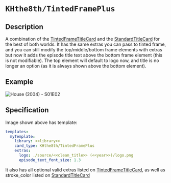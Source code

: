 # `KHthe8th/TintedFramePlus`
## Description
A combination of the [TintedFrameTitleCard](https://github.com/CollinHeist/TitleCardMaker/wiki/TintedFrameTitleCard) and the [StandardTitleCard](https://github.com/CollinHeist/TitleCardMaker/wiki/StandardTitleCard) for the best of both worlds. It has the same extras you can
pass to tinted frame, and you can still modify the top/middle/bottom frame
elements with extras but now it adds the episode title text above the bottom
frame element (this is not modifiable). The top element will default to logo
now, and title is no longer an option (as it is always shown above the bottom
element).

## Example
![House (2004) - S01E02](https://github.com/khthe8th/TitleCardMaker-CardTypes/assets/5308389/d089a1b1-7458-4eaf-ad8d-59c7f332a7c1)

## Specification
Image shown above has template:

```yaml
templates:
  myTemplate:
    library: <<library>>
    card_type: KHthe8th/TintedFramePlus
    extras:
      logo: ./source/<<clean_title>> (<<year>>)/logo.png
      episode_text_font_size: 1.3
```
It also has all optional valid extras listed on [TintedFrameTitleCard](https://github.com/CollinHeist/TitleCardMaker/wiki/TintedFrameTitleCard#valid-extras), as well as stroke_color
listed on [StandardTitleCard](https://github.com/CollinHeist/TitleCardMaker/wiki/StandardTitleCard#custom-stroke-color)
